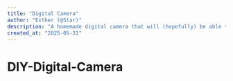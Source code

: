 ```yaml
---
title: "Digital Camera"
author: "Esther (@Star)"
description: "A homemade digital camera that will (hopefully) be able to take actually good photos"
created_at: "2025-05-31"
---
```

# DIY-Digital-Camera
